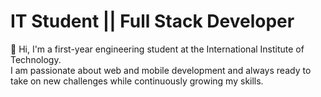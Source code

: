 # IT Student || Full Stack Developer  

👋 Hi, I'm a first-year engineering student at the International Institute of Technology.  
I am passionate about web and mobile development and always ready to take on new challenges while continuously growing my skills.  


<!--
**najmeddineguidara/najmeddineguidara** is a ✨ _special_ ✨ repository because its `README.md` (this file) appears on your GitHub profile.

Here are some ideas to get you started:

- 🔭 I’m currently working on ...
- 🌱 I’m currently learning ...
- 👯 I’m looking to collaborate on ...
- 🤔 I’m looking for help with ...
- 💬 Ask me about ...
- 📫 How to reach me: ...
- 😄 Pronouns: ...
- ⚡ Fun fact: ...
-->
